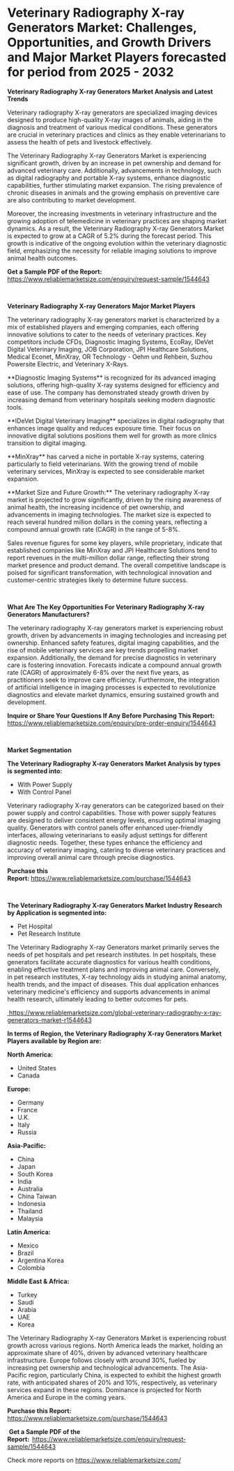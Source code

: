 <p><h1>Veterinary Radiography X-ray Generators Market: Challenges, Opportunities, and Growth Drivers and Major Market Players forecasted for period from 2025 - 2032</h1></p><p><strong>Veterinary Radiography X-ray Generators Market Analysis and Latest Trends</strong></p>
<p><p>Veterinary radiography X-ray generators are specialized imaging devices designed to produce high-quality X-ray images of animals, aiding in the diagnosis and treatment of various medical conditions. These generators are crucial in veterinary practices and clinics as they enable veterinarians to assess the health of pets and livestock effectively.</p><p>The Veterinary Radiography X-ray Generators Market is experiencing significant growth, driven by an increase in pet ownership and demand for advanced veterinary care. Additionally, advancements in technology, such as digital radiography and portable X-ray systems, enhance diagnostic capabilities, further stimulating market expansion. The rising prevalence of chronic diseases in animals and the growing emphasis on preventive care are also contributing to market development.</p><p>Moreover, the increasing investments in veterinary infrastructure and the growing adoption of telemedicine in veterinary practices are shaping market dynamics. As a result, the Veterinary Radiography X-ray Generators Market is expected to grow at a CAGR of 5.2% during the forecast period. This growth is indicative of the ongoing evolution within the veterinary diagnostic field, emphasizing the necessity for reliable imaging solutions to improve animal health outcomes.</p></p>
<p><strong>Get a Sample PDF of the Report:&nbsp;</strong> <a href="https://www.reliablemarketsize.com/enquiry/request-sample/1544643?utm_campaign=2457&utm_medium=2&utm_source=Github&utm_content=ia&utm_term=04032025&utm_id=veterinary-radiography-x-ray-generators">https://www.reliablemarketsize.com/enquiry/request-sample/1544643</a></p>
<p>&nbsp;</p>
<p><strong>Veterinary Radiography X-ray Generators Major Market Players</strong></p>
<p><p>The veterinary radiography X-ray generators market is characterized by a mix of established players and emerging companies, each offering innovative solutions to cater to the needs of veterinary practices. Key competitors include CFDs, Diagnostic Imaging Systems, EcoRay, IDeVet Digital Veterinary Imaging, JOB Corporation, JPI Healthcare Solutions, Medical Econet, MinXray, OR Technology - Oehm und Rehbein, Suzhou Powersite Electric, and Veterinary X-Rays.</p><p>**Diagnostic Imaging Systems** is recognized for its advanced imaging solutions, offering high-quality X-ray systems designed for efficiency and ease of use. The company has demonstrated steady growth driven by increasing demand from veterinary hospitals seeking modern diagnostic tools.</p><p>**IDeVet Digital Veterinary Imaging** specializes in digital radiography that enhances image quality and reduces exposure time. Their focus on innovative digital solutions positions them well for growth as more clinics transition to digital imaging. </p><p>**MinXray** has carved a niche in portable X-ray systems, catering particularly to field veterinarians. With the growing trend of mobile veterinary services, MinXray is expected to see considerable market expansion.</p><p>**Market Size and Future Growth:** The veterinary radiography X-ray market is projected to grow significantly, driven by the rising awareness of animal health, the increasing incidence of pet ownership, and advancements in imaging technologies. The market size is expected to reach several hundred million dollars in the coming years, reflecting a compound annual growth rate (CAGR) in the range of 5-8%.</p><p>Sales revenue figures for some key players, while proprietary, indicate that established companies like MinXray and JPI Healthcare Solutions tend to report revenues in the multi-million dollar range, reflecting their strong market presence and product demand. The overall competitive landscape is poised for significant transformation, with technological innovation and customer-centric strategies likely to determine future success.</p></p>
<p>&nbsp;</p>
<p><strong>What Are The Key Opportunities For Veterinary Radiography X-ray Generators Manufacturers?</strong></p>
<p><p>The veterinary radiography X-ray generators market is experiencing robust growth, driven by advancements in imaging technologies and increasing pet ownership. Enhanced safety features, digital imaging capabilities, and the rise of mobile veterinary services are key trends propelling market expansion. Additionally, the demand for precise diagnostics in veterinary care is fostering innovation. Forecasts indicate a compound annual growth rate (CAGR) of approximately 6-8% over the next five years, as practitioners seek to improve care efficiency. Furthermore, the integration of artificial intelligence in imaging processes is expected to revolutionize diagnostics and elevate market dynamics, ensuring sustained growth and development.</p></p>
<p><strong>Inquire or Share Your Questions If Any Before Purchasing This Report:</strong> <a href="https://www.reliablemarketsize.com/enquiry/pre-order-enquiry/1544643?utm_campaign=2457&utm_medium=2&utm_source=Github&utm_content=ia&utm_term=04032025&utm_id=veterinary-radiography-x-ray-generators">https://www.reliablemarketsize.com/enquiry/pre-order-enquiry/1544643</a></p>
<p>&nbsp;</p>
<p><strong>Market Segmentation</strong></p>
<p><strong>The Veterinary Radiography X-ray Generators Market Analysis by types is segmented into:</strong></p>
<p><ul><li>With Power Supply</li><li>With Control Panel</li></ul></p>
<p><p>Veterinary radiography X-ray generators can be categorized based on their power supply and control capabilities. Those with power supply features are designed to deliver consistent energy levels, ensuring optimal imaging quality. Generators with control panels offer enhanced user-friendly interfaces, allowing veterinarians to easily adjust settings for different diagnostic needs. Together, these types enhance the efficiency and accuracy of veterinary imaging, catering to diverse veterinary practices and improving overall animal care through precise diagnostics.</p></p>
<p><strong>Purchase this Report:&nbsp;</strong><a href="https://www.reliablemarketsize.com/purchase/1544643?utm_campaign=2457&utm_medium=2&utm_source=Github&utm_content=ia&utm_term=04032025&utm_id=veterinary-radiography-x-ray-generators">https://www.reliablemarketsize.com/purchase/1544643</a></p>
<p>&nbsp;</p>
<p><strong>The Veterinary Radiography X-ray Generators Market Industry Research by Application is segmented into:</strong></p>
<p><ul><li>Pet Hospital</li><li>Pet Research Institute</li></ul></p>
<p><p>The Veterinary Radiography X-ray Generators market primarily serves the needs of pet hospitals and pet research institutes. In pet hospitals, these generators facilitate accurate diagnostics for various health conditions, enabling effective treatment plans and improving animal care. Conversely, in pet research institutes, X-ray technology aids in studying animal anatomy, health trends, and the impact of diseases. This dual application enhances veterinary medicine's efficiency and supports advancements in animal health research, ultimately leading to better outcomes for pets.</p></p>
<p><a href="https://www.reliablemarketsize.com/global-veterinary-radiography-x-ray-generators-market-r1544643?utm_campaign=2457&utm_medium=2&utm_source=Github&utm_content=ia&utm_term=04032025&utm_id=veterinary-radiography-x-ray-generators">&nbsp;https://www.reliablemarketsize.com/global-veterinary-radiography-x-ray-generators-market-r1544643</a></p>
<p><strong>In terms of Region, the Veterinary Radiography X-ray Generators Market Players available by Region are:</strong></p>
<p>
    <p> <strong> North America: </strong>
        <ul>
            <li>United States</li>
            <li>Canada</li>
        </ul>
        </p> 
    <p> <strong> Europe: </strong>
        <ul>
            <li>Germany</li>
            <li>France</li>
            <li>U.K.</li>
            <li>Italy</li>
            <li>Russia</li>
        </ul>
        </p> 
    <p> <strong> Asia-Pacific: </strong>
        <ul>
            <li>China</li>
            <li>Japan</li>
            <li>South Korea</li>
            <li>India</li>
            <li>Australia</li>
            <li>China Taiwan</li>
            <li>Indonesia</li>
            <li>Thailand</li>
            <li>Malaysia</li>
        </ul>
        </p> 
    <p> <strong> Latin America: </strong>
        <ul>
            <li>Mexico</li>
            <li>Brazil</li>
            <li>Argentina Korea</li>
            <li>Colombia</li>
        </ul>
        </p> 
    <p> <strong> Middle East & Africa: </strong>
        <ul>
            <li>Turkey</li>
            <li>Saudi</li>
            <li>Arabia</li>
            <li>UAE</li>
            <li>Korea</li>
        </ul>
    </p>
    </p>
<p><p>The Veterinary Radiography X-ray Generators Market is experiencing robust growth across various regions. North America leads the market, holding an approximate share of 40%, driven by advanced veterinary healthcare infrastructure. Europe follows closely with around 30%, fueled by increasing pet ownership and technological advancements. The Asia-Pacific region, particularly China, is expected to exhibit the highest growth rate, with anticipated shares of 20% and 10%, respectively, as veterinary services expand in these regions. Dominance is projected for North America and Europe in the coming years.</p></p>
<p><strong>Purchase this Report: </strong><a href="https://www.reliablemarketsize.com/purchase/1544643?utm_campaign=2457&utm_medium=2&utm_source=Github&utm_content=ia&utm_term=04032025&utm_id=veterinary-radiography-x-ray-generators">https://www.reliablemarketsize.com/purchase/1544643</a></p>
<p>&nbsp;<strong>Get a Sample PDF of the Report:&nbsp;&nbsp;</strong><a href="https://www.reliablemarketsize.com/enquiry/request-sample/1544643?utm_campaign=2457&utm_medium=2&utm_source=Github&utm_content=ia&utm_term=04032025&utm_id=veterinary-radiography-x-ray-generators">https://www.reliablemarketsize.com/enquiry/request-sample/1544643</a></p>
<p><strong></strong></p>
<p>Check more reports on <a href="https://www.reliablemarketsize.com/?utm_campaign=2457&utm_medium=2&utm_source=Github&utm_content=ia&utm_term=04032025&utm_id=veterinary-radiography-x-ray-generators">https://www.reliablemarketsize.com/</a></p>